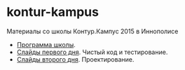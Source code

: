 # kontur-kampus
Материалы со школы Контур.Кампус 2015 в Иннополисе

* [Программа школы](https://docs.google.com/spreadsheets/d/1vQgZaZco7mA3Ve0HLgaQkHJ6pwII0KhPC9XCQf_qeas/edit#gid=0).
* [Слайды первого дня](https://github.com/kontur-kampus-2015i/kontur-kampus/blob/master/1-CodeQuality/quality-slides.pptx?raw=true). Чистый код и тестирование.
* [Слайды второго дня](https://github.com/kontur-kampus-2015i/kontur-kampus/blob/master/2-Design/design-slides.pptx?raw=true). Проектирование.
